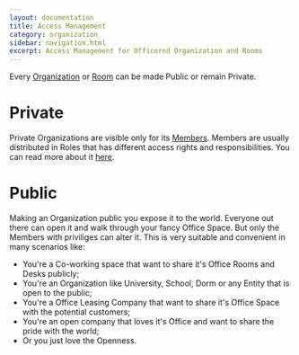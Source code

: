 ```yaml
---
layout: documentation
title: Access Management
category: organization
sidebar: navigation.html
excerpt: Access Management for Officernd Organization and Rooms
---
```


Every [Organization](/concepts.html#Organization) or [Room](/concepts.html#Room) can be made Public or remain Private. 

# <a name="Private"></a>Private
Private Organizations are visible only for its [Members](/concepts.html#Member). 
Members are usually distributed in Roles that has different access rights and responsibilities. You can read more about it [here](/user-roles.html).

# <a name="Public"></a>Public
Making an Organization public you expose it to the world. Everyone out there can open it and walk through your fancy Office Space. But only the Members with priviliges can alter it.
This is very suitable and convenient in many scenarios like:

* You're a Co-working space that want to share it's Office Rooms and Desks publicly;
* You're an Organization like University, School, Dorm or any Entity that is open to the public;
* You're a Office Leasing Company that want to share it's Office Space with the potential customers;
* You're an open company that loves it's Office and want to share the pride with the world;
* Or you just love the Openness.
